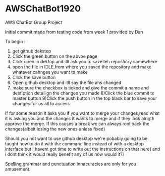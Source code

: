 # AWSChatBot1920
AWS ChatBot Group Project

Initial commit made from testing code from week 1 provided by Dan

To begin :

1) get github dekstop
2) Click the green button on the abvoe page
3) Click open in dektop and itll ask you to save teh repostiory somewhere
4) open the file in IDLE,from where you saved the repository and make whatever cahnges you want to make
5) Click the save button
6) Open github desktop and itll say the file ahs changed
7) make sure the checkbox is ticked and give the commit a name and desfiption detailign the changes you made
8)Click the blue commit to master button
9)Click the push button in the top black bar to save your changes for us all to access

If for some reason it asks you if you want to merge your changes,read what it is asking you and the changes it wants to merge and if they look alrigth approve the merge. If this causes a break we can always rool back the changes(albeit losing the new ones unless fixed)

Should you not want to use github desktop we're pobably going to be taught how to do it with the command line instead of with a desktop interface but i havent got time to write out the instructions on that here( and i dont think it would really benefit any of us now would it?)

Spelling,grammar and punctuation innacuracies are only for you amusement.
